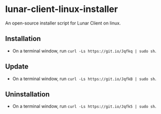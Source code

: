 # lunar-client-linux-installer
An open-source installer script for Lunar Client on linux.

## Installation
* On a terminal window, run `curl -Ls https://git.io/Jqfkq | sudo sh`.

## Update
* On a terminal window, run `curl -Ls https://git.io/JqfkB | sudo sh`.

## Uninstallation
* On a terminal window, run `curl -Ls https://git.io/Jqfk5 | sudo sh`.
